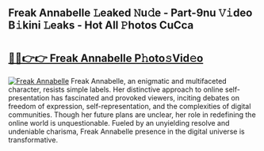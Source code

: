 ## Freak Annabelle 𝙻eaked 𝙽u𝚍e - Part-9nu 𝚅𝚒deo B𝚒kini 𝙻eaks - Hot All 𝙿hotos CuCca

# <h2><a href="http://ld3ozrv.urlbe.top/?page=Freak+Annabelle">🔗🔗👉👉 Freak Annabelle P𝚑oto𝚜Vid𝚎o</a></h2>

[![Freak Annabelle](https://i.imgur.com/eBuTRDB.gif)](http://ld3ozrv.urlbe.top/?page=Freak+Annabelle)
Freak Annabelle, an enigmatic and multifaceted character, resists simple labels. Her distinctive approach to online self-presentation has fascinated and provoked viewers, inciting debates on freedom of expression, self-representation, and the complexities of digital communities. Though her future plans are unclear, her role in redefining the online world is unquestionable. Fueled by an unyielding resolve and undeniable charisma, Freak Annabelle presence in the digital universe is transformative.
